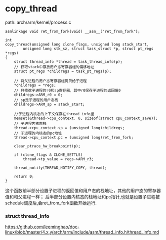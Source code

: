 copy_thread
========================================

path: arch/arm/kernel/process.c
```
asmlinkage void ret_from_fork(void) __asm__("ret_from_fork");

int
copy_thread(unsigned long clone_flags, unsigned long stack_start,
        unsigned long stk_sz, struct task_struct *p, struct pt_regs *regs)
{
    struct thread_info *thread = task_thread_info(p);
    // 获取stack中存放用户态寄存器组的偏移地址
    struct pt_regs *childregs = task_pt_regs(p);

    // 将父进程的用户态寄存器组拷贝给子进程
    *childregs = *regs;
    // 只修改子进程的r0和sp寄存器，其中r0保存子进程的返回值0
    childregs->ARM_r0 = 0;
    // sp是子进程的用户态栈
    childregs->ARM_sp = stack_start;

    //子进程内核态的上下文保存在thread_info里
    memset(&thread->cpu_context, 0, sizeof(struct cpu_context_save));
    // 子进程内核态栈
    thread->cpu_context.sp = (unsigned long)childregs;
    // 子进程的内核态的pc地址
    thread->cpu_context.pc = (unsigned long)ret_from_fork;

    clear_ptrace_hw_breakpoint(p);

    if (clone_flags & CLONE_SETTLS)
        thread->tp_value = regs->ARM_r3;

    thread_notify(THREAD_NOTIFY_COPY, thread);

    return 0;
}
```

这个函数前半部分设置子进程的返回值和用户态的栈地址，其他的用户态的寄存器值和和父进程一样；
后半部分设置内核态的栈地址和pc指针,也就是设置子进程被schedule调度后,会ret_from_fork函数开始运行.

### struct thread_info

https://github.com/leeminghao/doc-linux/blob/master/4.x.y/arch/arm/include/asm/thread_info.h/thread_info.md
